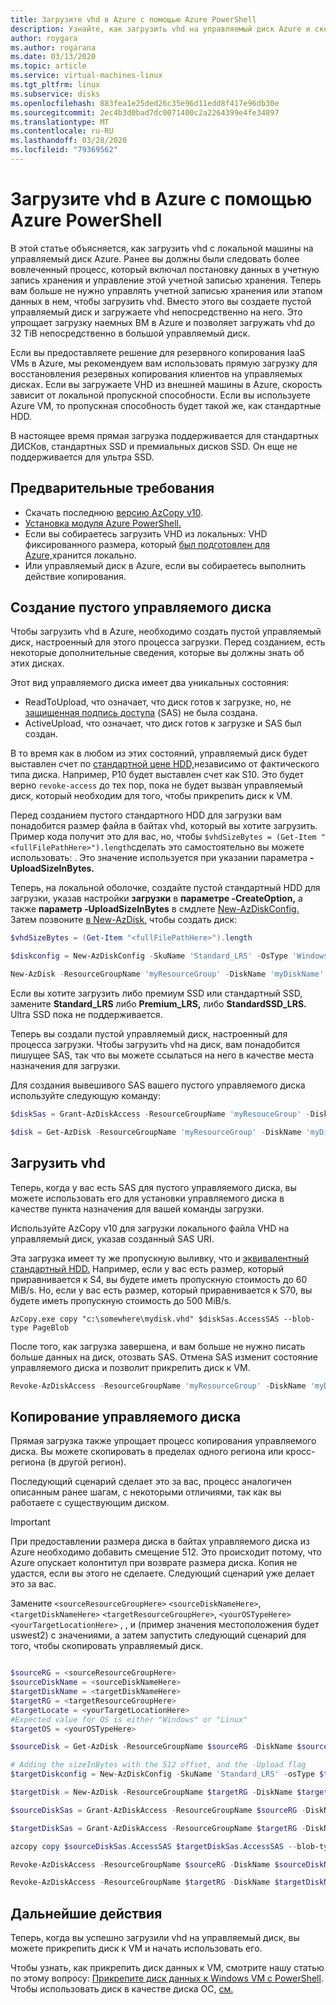 ```yaml
---
title: Загрузите vhd в Azure с помощью Azure PowerShell
description: Узнайте, как загрузить vhd на управляемый диск Azure и скопировать управляемый диск в разных регионах с помощью Azure PowerShell с помощью прямой загрузки.
author: roygara
ms.author: rogarana
ms.date: 03/13/2020
ms.topic: article
ms.service: virtual-machines-linux
ms.tgt_pltfrm: linux
ms.subservice: disks
ms.openlocfilehash: 883fea1e25ded26c35e96d11edd8f417e96db30e
ms.sourcegitcommit: 2ec4b3d0bad7dc0071400c2a2264399e4fe34897
ms.translationtype: MT
ms.contentlocale: ru-RU
ms.lasthandoff: 03/28/2020
ms.locfileid: "79369562"
---
```

# <a name="upload-a-vhd-to-azure-using-azure-powershell"></a>Загрузите vhd в Azure с помощью Azure PowerShell

В этой статье объясняется, как загрузить vhd с локальной машины на управляемый диск Azure. Ранее вы должны были следовать более вовлеченный процесс, который включал постановку данных в учетную запись хранения и управление этой учетной записью хранения. Теперь вам больше не нужно управлять учетной записью хранения или этапом данных в нем, чтобы загрузить vhd. Вместо этого вы создаете пустой управляемый диск и загружаете vhd непосредственно на него. Это упрощает загрузку наемных ВМ в Azure и позволяет загружать vhd до 32 TiB непосредственно в большой управляемый диск.

Если вы предоставляете решение для резервного копирования IaaS VMs в Azure, мы рекомендуем вам использовать прямую загрузку для восстановления резервных копирования клиентов на управляемых дисках. Если вы загружаете VHD из внешней машины в Azure, скорость зависит от локальной пропускной способности. Если вы используете Azure VM, то пропускная способность будет такой же, как стандартные HDD.

В настоящее время прямая загрузка поддерживается для стандартных ДИСКов, стандартных SSD и премиальных дисков SSD. Он еще не поддерживается для ультра SSD.

## <a name="prerequisites"></a>Предварительные требования

- Скачать последнюю [версию AzCopy v10](../../storage/common/storage-use-azcopy-v10.md#download-and-install-azcopy).
- [Установка модуля Azure PowerShell.](/powershell/azure/install-Az-ps)
- Если вы собираетесь загрузить VHD из локальных: VHD фиксированного размера, который [был подготовлен для Azure,](prepare-for-upload-vhd-image.md)хранится локально.
- Или управляемый диск в Azure, если вы собираетесь выполнить действие копирования.

## <a name="create-an-empty-managed-disk"></a>Создание пустого управляемого диска

Чтобы загрузить vhd в Azure, необходимо создать пустой управляемый диск, настроенный для этого процесса загрузки. Перед созданием, есть некоторые дополнительные сведения, которые вы должны знать об этих дисках.

Этот вид управляемого диска имеет два уникальных состояния:

- ReadToUpload, что означает, что диск готов к загрузке, но, не [защищенная подпись доступа](https://docs.microsoft.com/azure/storage/common/storage-dotnet-shared-access-signature-part-1) (SAS) не была создана.
- ActiveUpload, что означает, что диск готов к загрузке и SAS был создан.

В то время как в любом из этих состояний, управляемый диск будет выставлен счет по [стандартной цене HDD,](https://azure.microsoft.com/pricing/details/managed-disks/)независимо от фактического типа диска. Например, P10 будет выставлен счет как S10. Это будет верно `revoke-access` до тех пор, пока не будет вызван управляемый диск, который необходим для того, чтобы прикрепить диск к VM.

Перед созданием пустого стандартного HDD для загрузки вам понадобится размер файла в байтах vhd, который вы хотите загрузить. Пример кода получит это для вас, но, чтобы `$vhdSizeBytes = (Get-Item "<fullFilePathHere>").length`сделать это самостоятельно вы можете использовать: . Это значение используется при указании параметра **-UploadSizeInBytes.**

Теперь, на локальной оболочке, создайте пустой стандартный HDD для загрузки, указав настройки **загрузки** в **параметре -CreateOption,** а также **параметр -UploadSizeInBytes** в смдлете [New-AzDiskConfig.](https://docs.microsoft.com/powershell/module/az.compute/new-azdiskconfig?view=azps-1.8.0) Затем позвоните [в New-AzDisk,](https://docs.microsoft.com/powershell/module/az.compute/new-azdisk?view=azps-1.8.0) чтобы создать диск:

```powershell
$vhdSizeBytes = (Get-Item "<fullFilePathHere>").length

$diskconfig = New-AzDiskConfig -SkuName 'Standard_LRS' -OsType 'Windows' -UploadSizeInBytes $vhdSizeBytes -Location 'West US' -CreateOption 'Upload'

New-AzDisk -ResourceGroupName 'myResourceGroup' -DiskName 'myDiskName' -Disk $diskconfig
```

Если вы хотите загрузить либо премиум SSD или стандартный SSD, замените **Standard_LRS** либо **Premium_LRS,** либо **StandardSSD_LRS.** Ultra SSD пока не поддерживается.

Теперь вы создали пустой управляемый диск, настроенный для процесса загрузки. Чтобы загрузить vhd на диск, вам понадобится пишущее SAS, так что вы можете ссылаться на него в качестве места назначения для загрузки.

Для создания вывешивого SAS вашего пустого управляемого диска используйте следующую команду:

```powershell
$diskSas = Grant-AzDiskAccess -ResourceGroupName 'myResouceGroup' -DiskName 'myDiskName' -DurationInSecond 86400 -Access 'Write'

$disk = Get-AzDisk -ResourceGroupName 'myResourceGroup' -DiskName 'myDiskName'
```

## <a name="upload-vhd"></a>Загрузить vhd

Теперь, когда у вас есть SAS для пустого управляемого диска, вы можете использовать его для установки управляемого диска в качестве пункта назначения для вашей команды загрузки.

Используйте AzCopy v10 для загрузки локального файла VHD на управляемый диск, указав созданный SAS URI.

Эта загрузка имеет ту же пропускную выливку, что и [эквивалентный стандартный HDD.](disks-types.md#standard-hdd) Например, если у вас есть размер, который приравнивается к S4, вы будете иметь пропускную стоимость до 60 MiB/s. Но, если у вас есть размер, который приравнивается к S70, вы будете иметь пропускную стоимость до 500 MiB/s.

```
AzCopy.exe copy "c:\somewhere\mydisk.vhd" $diskSas.AccessSAS --blob-type PageBlob
```

После того, как загрузка завершена, и вам больше не нужно писать больше данных на диск, отозвать SAS. Отмена SAS изменит состояние управляемого диска и позволит прикрепить диск к VM.

```powershell
Revoke-AzDiskAccess -ResourceGroupName 'myResourceGroup' -DiskName 'myDiskName'
```

## <a name="copy-a-managed-disk"></a>Копирование управляемого диска

Прямая загрузка также упрощает процесс копирования управляемого диска. Вы можете скопировать в пределах одного региона или кросс-региона (в другой регион).

Последующий сценарий сделает это за вас, процесс аналогичен описанным ранее шагам, с некоторыми отличиями, так как вы работаете с существующим диском.

> [!IMPORTANT]
> При предоставлении размера диска в байтах управляемого диска из Azure необходимо добавить смещение 512. Это происходит потому, что Azure опускает колонтитул при возврате размера диска. Копия не удастся, если вы этого не сделаете. Следующий сценарий уже делает это за вас.

Замените `<sourceResourceGroupHere>` `<sourceDiskNameHere>`, `<targetDiskNameHere>` `<targetResourceGroupHere>`, `<yourOSTypeHere>` `<yourTargetLocationHere>` , , и (пример значения местоположения будет uswest2) с значениями, а затем запустить следующий сценарий для того, чтобы скопировать управляемый диск.

```powershell

$sourceRG = <sourceResourceGroupHere>
$sourceDiskName = <sourceDiskNameHere>
$targetDiskName = <targetDiskNameHere>
$targetRG = <targetResourceGroupHere>
$targetLocate = <yourTargetLocationHere>
#Expected value for OS is either "Windows" or "Linux"
$targetOS = <yourOSTypeHere>

$sourceDisk = Get-AzDisk -ResourceGroupName $sourceRG -DiskName $sourceDiskName

# Adding the sizeInBytes with the 512 offset, and the -Upload flag
$targetDiskconfig = New-AzDiskConfig -SkuName 'Standard_LRS' -osType $targetOS -UploadSizeInBytes $($sourceDisk.DiskSizeBytes+512) -Location $targetLocate -CreateOption 'Upload'

$targetDisk = New-AzDisk -ResourceGroupName $targetRG -DiskName $targetDiskName -Disk $targetDiskconfig

$sourceDiskSas = Grant-AzDiskAccess -ResourceGroupName $sourceRG -DiskName $sourceDiskName -DurationInSecond 86400 -Access 'Read'

$targetDiskSas = Grant-AzDiskAccess -ResourceGroupName $targetRG -DiskName $targetDiskName -DurationInSecond 86400 -Access 'Write'

azcopy copy $sourceDiskSas.AccessSAS $targetDiskSas.AccessSAS --blob-type PageBlob

Revoke-AzDiskAccess -ResourceGroupName $sourceRG -DiskName $sourceDiskName

Revoke-AzDiskAccess -ResourceGroupName $targetRG -DiskName $targetDiskName 
```

## <a name="next-steps"></a>Дальнейшие действия

Теперь, когда вы успешно загрузили vhd на управляемый диск, вы можете прикрепить диск к VM и начать использовать его.

Чтобы узнать, как прикрепить диск данных к VM, смотрите нашу статью по этому вопросу: [Прикрепите диск данных к Windows VM с PowerShell](attach-disk-ps.md). Чтобы использовать диск в качестве диска ОС, [см.](create-vm-specialized.md#create-the-new-vm)
